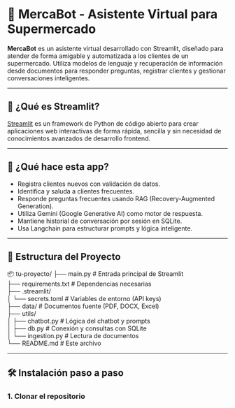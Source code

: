 # 🛒 MercaBot - Asistente Virtual para Supermercado

**MercaBot** es un asistente virtual desarrollado con Streamlit, diseñado para atender de forma amigable y automatizada a los clientes de un supermercado. Utiliza modelos de lenguaje y recuperación de información desde documentos para responder preguntas, registrar clientes y gestionar conversaciones inteligentes.

---

## 🚀 ¿Qué es Streamlit?

[Streamlit](https://streamlit.io/) es un framework de Python de código abierto para crear aplicaciones web interactivas de forma rápida, sencilla y sin necesidad de conocimientos avanzados de desarrollo frontend.

---

## 🧠 ¿Qué hace esta app?

- Registra clientes nuevos con validación de datos.
- Identifica y saluda a clientes frecuentes.
- Responde preguntas frecuentes usando RAG (Recovery-Augmented Generation).
- Utiliza Gemini (Google Generative AI) como motor de respuesta.
- Mantiene historial de conversación por sesión en SQLite.
- Usa Langchain para estructurar prompts y lógica inteligente.

---

## 📁 Estructura del Proyecto

📦 tu-proyecto/
├── main.py                  # Entrada principal de Streamlit  
├── requirements.txt         # Dependencias necesarias  
├── .streamlit/  
│   └── secrets.toml         # Variables de entorno (API keys)  
├── data/                    # Documentos fuente (PDF, DOCX, Excel)  
├── utils/  
│   ├── chatbot.py           # Lógica del chatbot y prompts  
│   ├── db.py                # Conexión y consultas con SQLite  
│   └── ingestion.py         # Lectura de documentos  
└── README.md                # Este archivo

---

## 🛠️ Instalación paso a paso

### 1. Clonar el repositorio

